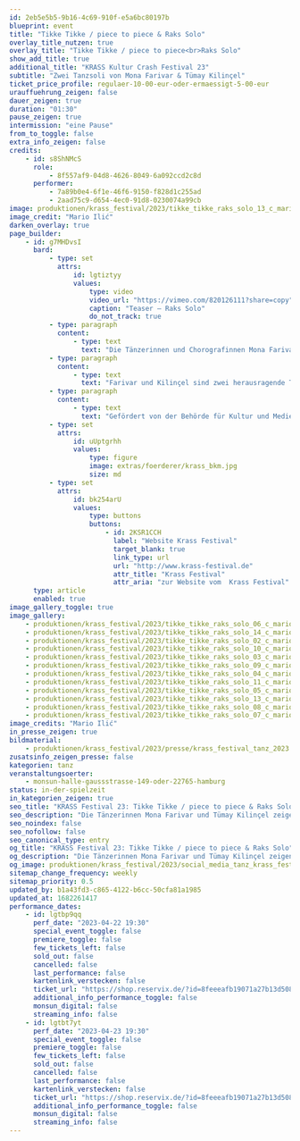 ```yaml
---
id: 2eb5e5b5-9b16-4c69-910f-e5a6bc80197b
blueprint: event
title: "Tikke Tikke / piece to piece & Raks Solo"
overlay_title_nutzen: true
overlay_title: "Tikke Tikke / piece to piece<br>Raks Solo"
show_add_title: true
additional_title: "KRASS Kultur Crash Festival 23"
subtitle: "Zwei Tanzsoli von Mona Farivar & Tümay Kilinçel"
ticket_price_profile: regulaer-10-00-eur-oder-ermaessigt-5-00-eur
urauffuehrung_zeigen: false
dauer_zeigen: true
duration: "01:30"
pause_zeigen: true
intermission: "eine Pause"
from_to_toggle: false
extra_info_zeigen: false
credits:
    - id: s8ShNMcS
      role:
          - 8f557af9-04d8-4626-8049-6a092ccd2c8d
      performer:
          - 7a89b0e4-6f1e-46f6-9150-f828d1c255ad
          - 2aad75c9-d654-4ec0-91d8-0230074a99cb
image: produktionen/krass_festival/2023/tikke_tikke_raks_solo_13_c_mario_ilic.jpg
image_credit: "Mario Ilić"
darken_overlay: true
page_builder:
    - id: g7MHDvsI
      bard:
          - type: set
            attrs:
                id: lgtiztyy
                values:
                    type: video
                    video_url: "https://vimeo.com/820126111?share=copy"
                    caption: "Teaser – Raks Solo"
                    do_not_track: true
          - type: paragraph
            content:
                - type: text
                  text: "Die Tänzerinnen und Chorografinnen Mona Farivar und Tümay Kilinçel zeigen zwei Tanzsoli, in denen sie traditionelle Stile, performative Elemente und Narrative zu einem neuen Ausdruck weiterentwickeln. In dem Dreiklang Vergangenheit, Heute, Zukunft entwerfen sie eine ganz eigene Bewegungswelt die gleichermaßen Verortung und Vision ist. Mit Witz, radikaler Dekonstruktion und Fragen nach Identitätsmodellen schaffen sie es, Bewegung und Körper als Kaleidoskop der Perspektiven zu nutzen und sowohl emotional als auch politisch zu inszenieren."
          - type: paragraph
            content:
                - type: text
                  text: "Farivar und Kilinçel sind zwei herausragende Tänzerinnen-Persönlichkeiten, die uns ein ganz besonderes KRASS Highlight bescheren. "
          - type: paragraph
            content:
                - type: text
                  text: "Gefördert von der Behörde für Kultur und Medien Hamburg"
          - type: set
            attrs:
                id: uUptgrhh
                values:
                    type: figure
                    image: extras/foerderer/krass_bkm.jpg
                    size: md
          - type: set
            attrs:
                id: bk254arU
                values:
                    type: buttons
                    buttons:
                        - id: 2KSR1CCH
                          label: "Website Krass Festival"
                          target_blank: true
                          link_type: url
                          url: "http://www.krass-festival.de"
                          attr_title: "Krass Festival"
                          attr_aria: "zur Website vom  Krass Festival"
      type: article
      enabled: true
image_gallery_toggle: true
image_gallery:
    - produktionen/krass_festival/2023/tikke_tikke_raks_solo_06_c_mario_ilic.jpg
    - produktionen/krass_festival/2023/tikke_tikke_raks_solo_14_c_mario_ilic.jpg
    - produktionen/krass_festival/2023/tikke_tikke_raks_solo_02_c_mario_ilic.jpg
    - produktionen/krass_festival/2023/tikke_tikke_raks_solo_10_c_mario_ilic.jpg
    - produktionen/krass_festival/2023/tikke_tikke_raks_solo_03_c_mario_ilic.jpg
    - produktionen/krass_festival/2023/tikke_tikke_raks_solo_09_c_mario_ilic.jpg
    - produktionen/krass_festival/2023/tikke_tikke_raks_solo_04_c_mario_ilic.jpg
    - produktionen/krass_festival/2023/tikke_tikke_raks_solo_11_c_mario_ilic.jpg
    - produktionen/krass_festival/2023/tikke_tikke_raks_solo_05_c_mario_ilic.jpg
    - produktionen/krass_festival/2023/tikke_tikke_raks_solo_13_c_mario_ilic.jpg
    - produktionen/krass_festival/2023/tikke_tikke_raks_solo_08_c_mario_ilic.jpg
    - produktionen/krass_festival/2023/tikke_tikke_raks_solo_07_c_mario_ilic.jpg
image_credits: "Mario Ilić"
in_presse_zeigen: true
bildmaterial:
    - produktionen/krass_festival/2023/presse/krass_festival_tanz_2023.zip
zusatsinfo_zeigen_presse: false
kategorien: tanz
veranstaltungsoerter:
    - monsun-halle-gaussstrasse-149-oder-22765-hamburg
status: in-der-spielzeit
in_kategorien_zeigen: true
seo_title: "KRASS Festival 23: Tikke Tikke / piece to piece & Raks Solo"
seo_description: "Die Tänzerinnen Mona Farivar und Tümay Kilinçel zeigen zwei Tanzsoli, in denen sie traditionelle Stile, performative Elemente und Narrative weiterentwickeln."
seo_noindex: false
seo_nofollow: false
seo_canonical_type: entry
og_title: "KRASS Festival 23: Tikke Tikke / piece to piece & Raks Solo"
og_description: "Die Tänzerinnen Mona Farivar und Tümay Kilinçel zeigen zwei Tanzsoli, in denen sie traditionelle Stile, performative Elemente und Narrative weiterentwickeln."
og_image: produktionen/krass_festival/2023/social_media_tanz_krass_festival.jpg
sitemap_change_frequency: weekly
sitemap_priority: 0.5
updated_by: b1a43fd3-c865-4122-b6cc-50cfa81a1985
updated_at: 1682261417
performance_dates:
    - id: lgtbp9qq
      perf_date: "2023-04-22 19:30"
      special_event_toggle: false
      premiere_toggle: false
      few_tickets_left: false
      sold_out: false
      cancelled: false
      last_performance: false
      kartenlink_verstecken: false
      ticket_url: "https://shop.reservix.de/?id=8feeeafb19071a27b13d5083379d95183e9ab490f2f135faf80b2fecfc1ba00f2aba7ad8945f4a4292549eb86feddc1b&vID=7337&eventGrpID=429352&eventID=2079555"
      additional_info_performance_toggle: false
      monsun_digital: false
      streaming_info: false
    - id: lgtbt7yt
      perf_date: "2023-04-23 19:30"
      special_event_toggle: false
      premiere_toggle: false
      few_tickets_left: false
      sold_out: false
      cancelled: false
      last_performance: false
      kartenlink_verstecken: false
      ticket_url: "https://shop.reservix.de/?id=8feeeafb19071a27b13d5083379d95183e9ab490f2f135faf80b2fecfc1ba00f2aba7ad8945f4a4292549eb86feddc1b&vID=7337&eventGrpID=429352&eventID=2079556"
      additional_info_performance_toggle: false
      monsun_digital: false
      streaming_info: false
---
```

